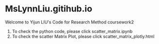 # MsLynnLiu.gitihub.io
Welcome to Yijun LIU's Code for Research Method coursework2

1. To check the python code, please click scatter_matrix.ipynb
2. To check the scatter Matrix Plot, please click scatter_matrix_plotly.html
